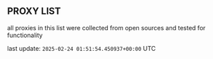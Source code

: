 ## PROXY LIST

all proxies in this list were collected from open sources and tested for functionality

last update: `2025-02-24 01:51:54.450937+00:00` UTC
